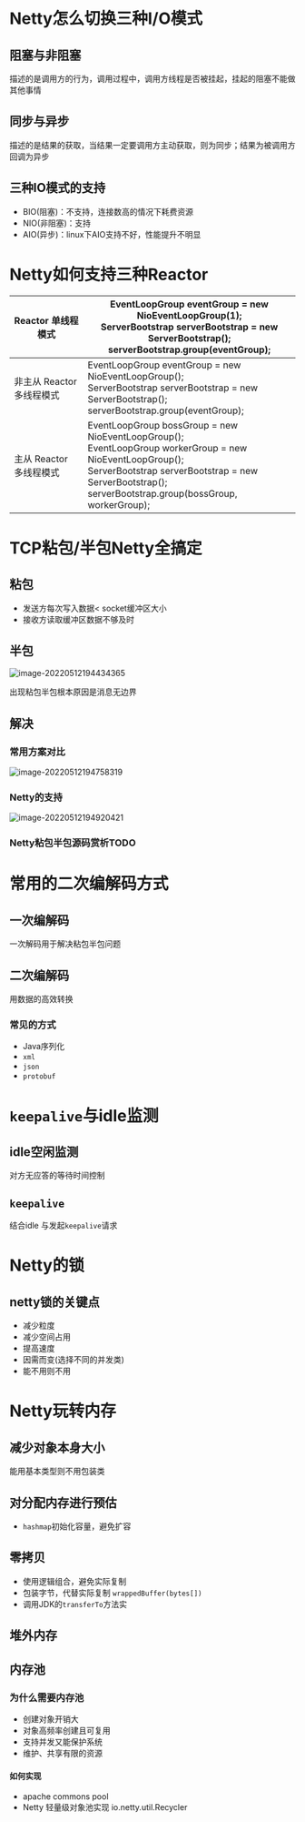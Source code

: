 # Netty怎么切换三种I/O模式

## 阻塞与非阻塞

描述的是调用方的行为，调用过程中，调用方线程是否被挂起，挂起的阻塞不能做其他事情

## 同步与异步

描述的是结果的获取，当结果一定要调用方主动获取，则为同步；结果为被调用方回调为异步

## 三种IO模式的支持

- BIO(阻塞)：不支持，连接数高的情况下耗费资源
- NIO(非阻塞)：支持
- AIO(异步)：linux下AIO支持不好，性能提升不明显



# Netty如何支持三种Reactor

| Reactor 单线程模式        | EventLoopGroup eventGroup = new NioEventLoopGroup(1);<br/>ServerBootstrap serverBootstrap = new ServerBootstrap();<br/>serverBootstrap.group(eventGroup); |
| ------------------------- | ------------------------------------------------------------ |
| 非主从 Reactor 多线程模式 | EventLoopGroup eventGroup = new NioEventLoopGroup();<br/>ServerBootstrap serverBootstrap = new ServerBootstrap();<br/>serverBootstrap.group(eventGroup); |
| 主从 Reactor 多线程模式   | EventLoopGroup bossGroup = new NioEventLoopGroup();<br/>EventLoopGroup workerGroup = new NioEventLoopGroup(); <br/>ServerBootstrap serverBootstrap = new ServerBootstrap();<br/>serverBootstrap.group(bossGroup, workerGroup); |



# TCP粘包/半包Netty全搞定

## 粘包

- 发送方每次写入数据< socket缓冲区大小
- 接收方读取缓冲区数据不够及时

## 半包

![image-20220512194434365](https://yulam-1308258423.cos.ap-guangzhou.myqcloud.com/note/image-20220512194434365.png)

出现粘包半包根本原因是消息无边界

## 解决

### 常用方案对比

![image-20220512194758319](https://yulam-1308258423.cos.ap-guangzhou.myqcloud.com/note/image-20220512194758319.png)

### Netty的支持

![image-20220512194920421](https://yulam-1308258423.cos.ap-guangzhou.myqcloud.com/note/image-20220512194920421.png)

### Netty粘包半包源码赏析TODO

# 常用的二次编解码方式

## 一次编解码

一次解码用于解决粘包半包问题

## 二次编解码

用数据的高效转换

### 常见的方式

- Java序列化
- `xml`
- `json`
- `protobuf`



# `keepalive`与idle监测

## idle空闲监测

对方无应答的等待时间控制

## `keepalive`

结合idle 与发起`keepalive`请求

# Netty的锁

## netty锁的关键点

- 减少粒度
- 减少空间占用
- 提高速度
- 因需而变(选择不同的并发类)
- 能不用则不用



# Netty玩转内存

## 减少对象本身大小

能用基本类型则不用包装类

## 对分配内存进行预估

- `hashmap`初始化容量，避免扩容

## 零拷贝

- 使用逻辑组合，避免实际复制
- 包装字节，代替实际复制 `wrappedBuffer(bytes[])`
- 调用JDK的`transferTo`方法实 

## 堆外内存

## 内存池

### 为什么需要内存池

- 创建对象开销大
- 对象高频率创建且可复用
- 支持并发又能保护系统
- 维护、共享有限的资源

#### 如何实现

- apache commons pool
- Netty 轻量级对象池实现 io.netty.util.Recycler



